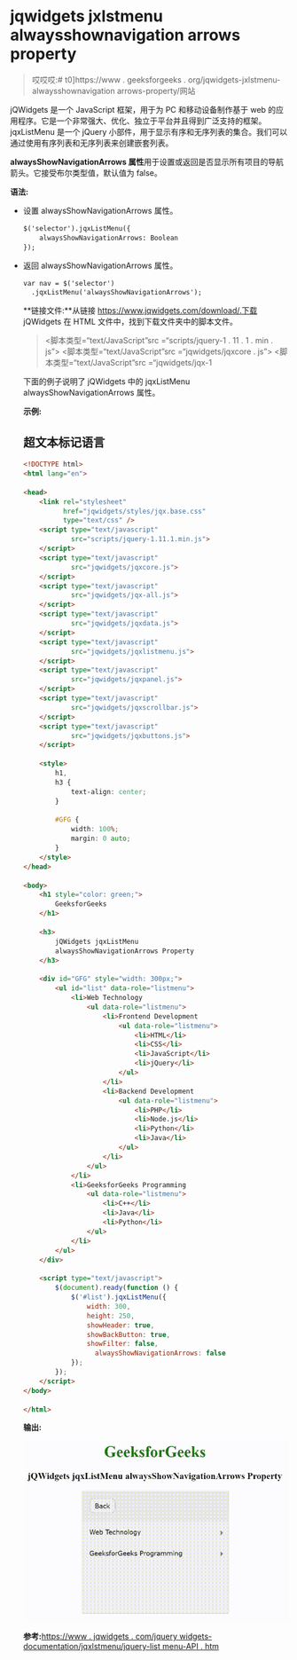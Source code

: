 # jqwidgets jxlstmenu alwaysshownavigation arrows property

> 哎哎哎:# t0]https://www . geeksforgeeks . org/jqwidgets-jxlstmenu-alwaysshownavigation arrows-property/网站

jQWidgets 是一个 JavaScript 框架，用于为 PC 和移动设备制作基于 web 的应用程序。它是一个非常强大、优化、独立于平台并且得到广泛支持的框架。jqxListMenu 是一个 jQuery 小部件，用于显示有序和无序列表的集合。我们可以通过使用有序列表和无序列表来创建嵌套列表。

**alwaysShowNavigationArrows 属性**用于设置或返回是否显示所有项目的导航箭头。它接受布尔类型值，默认值为 false。

**语法:**

*   设置 alwaysShowNavigationArrows 属性。

    ```html
    $('selector').jqxListMenu({ 
        alwaysShowNavigationArrows: Boolean 
    });
    ```

*   返回 alwaysShowNavigationArrows 属性。

    ```html
    var nav = $('selector')
      .jqxListMenu('alwaysShowNavigationArrows');
    ```

    **链接文件:**从链接 https://www.jqwidgets.com/download/.下载 jQWidgets 在 HTML 文件中，找到下载文件夹中的脚本文件。

    > <link rel="”stylesheet”" href="”jqwidgets/styles/jqx.base.css”" type="”text/css”">
    > <脚本类型=“text/JavaScript”src =“scripts/jquery-1 . 11 . 1 . min . js”></script>
    > <脚本类型=“text/JavaScript”src =“jqwidgets/jqxcore . js”></script>
    > <脚本类型=“text/JavaScript”src =“jqwidgets/jqx-1

    下面的例子说明了 jQWidgets 中的 jqxListMenu alwaysShowNavigationArrows 属性。

    **示例:**

    ## 超文本标记语言

    ```html
    <!DOCTYPE html>
    <html lang="en">

    <head>
        <link rel="stylesheet" 
              href="jqwidgets/styles/jqx.base.css" 
              type="text/css" />
        <script type="text/javascript" 
                src="scripts/jquery-1.11.1.min.js">
        </script>
        <script type="text/javascript" 
                src="jqwidgets/jqxcore.js">
        </script>
        <script type="text/javascript" 
                src="jqwidgets/jqx-all.js">
        </script>
        <script type="text/javascript" 
                src="jqwidgets/jqxdata.js">
        </script>
        <script type="text/javascript" 
                src="jqwidgets/jqxlistmenu.js">
        </script>
        <script type="text/javascript" 
                src="jqwidgets/jqxpanel.js">
        </script>
        <script type="text/javascript" 
                src="jqwidgets/jqxscrollbar.js">
        </script>
        <script type="text/javascript" 
                src="jqwidgets/jqxbuttons.js">
        </script>

        <style>
            h1,
            h3 {
                text-align: center;
            }

            #GFG {
                width: 100%;
                margin: 0 auto;
            }
        </style>
    </head>

    <body>
        <h1 style="color: green;">
            GeeksforGeeks
        </h1>

        <h3>
            jQWidgets jqxListMenu 
            alwaysShowNavigationArrows Property
        </h3>

        <div id="GFG" style="width: 300px;">
            <ul id="list" data-role="listmenu">
                <li>Web Technology
                    <ul data-role="listmenu">
                        <li>Frontend Development
                            <ul data-role="listmenu">
                                <li>HTML</li>
                                <li>CSS</li>
                                <li>JavaScript</li>
                                <li>jQuery</li>
                            </ul>
                        </li>
                        <li>Backend Development
                            <ul data-role="listmenu">
                                <li>PHP</li>
                                <li>Node.js</li>
                                <li>Python</li>
                                <li>Java</li>
                            </ul>
                        </li>
                    </ul>
                </li>
                <li>GeeksforGeeks Programming
                    <ul data-role="listmenu">
                        <li>C++</li>
                        <li>Java</li>
                        <li>Python</li>
                    </ul>
                </li>
            </ul>
        </div>

        <script type="text/javascript">
            $(document).ready(function () {
                $('#list').jqxListMenu({
                    width: 300,
                    height: 250,
                    showHeader: true,
                    showBackButton: true,
                    showFilter: false,
                      alwaysShowNavigationArrows: false
                });
            });
        </script>
    </body>

    </html>
    ```

    **输出:**

    ![](img/7b960bc7fb248768643fe5483bd8d5cf.png)

    **参考:**[https://www . jqwidgets . com/jquery widgets-documentation/jqxlstmenu/jquery-list menu-API . htm](https://www.jqwidgets.com/jquery-widgets-documentation/documentation/jqxlistmenu/jquery-listmenu-api.htm)